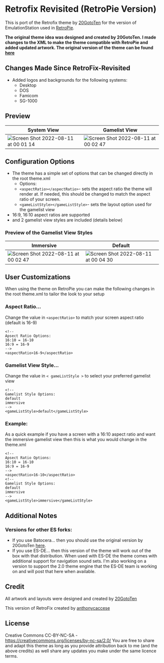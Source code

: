 # Retrofix Revisited (RetroPie Version)
This is port of the Retrofix theme by [20GotoTen](https://github.com/20GotoTen) for the version of EmulationStation used in [RetroPie](https://retropie.org.uk/).  

**The original theme idea was designed and created by 20GotoTen.  I made changes to the XML to make the theme compatible with RetroPie and added updated artwork. The original version of the theme can be found [here](https://github.com/20GotoTen/es-theme-retrofix)**

## Changes Made Since RetroFix-Revisited

- Added logos and backgrounds for the following systems:
   - Desktop
   - DOS
   - Famicom
   - SG-1000

## **Preview**

| System View | Gamelist View |
|----|----|
| ![Screen Shot 2022-08-11 at 00 01 14](https://user-images.githubusercontent.com/1454947/184063378-5de2ba90-88b4-4398-9e2c-cbafe54e4bf8.png) | ![Screen Shot 2022-08-11 at 00 02 47](https://user-images.githubusercontent.com/1454947/184063396-341fb5bb-23f0-41f4-8229-59a1402a4657.png) | 

## **Configuration Options**

- The theme has a simple set of options that can be changed directly in the root theme.xml 
   - Options:
   - `<aspectRatio></aspectRatio>`- sets the aspect ratio the theme will render at. If needed, this should be changed to match the aspect ratio of your screen.
   - `<gameListStyle></gameListStyle>`- sets the layout option used for the gamelist view
- 16:9, 16:10 aspect ratios are supported
- and 2 gamelist view styles are included (details below)

### Preview of the Gamelist View Styles

| Immersive | Default |
|----|----|
| ![Screen Shot 2022-08-11 at 00 02 47](https://user-images.githubusercontent.com/1454947/184063396-341fb5bb-23f0-41f4-8229-59a1402a4657.png) | ![Screen Shot 2022-08-11 at 00 04 30](https://user-images.githubusercontent.com/1454947/184063624-6b169152-dda5-4b80-86ad-b909ae0fa4f6.png) |

## User Customizations
When using the theme on RetroPie you can make the following changes in the root theme.xml to tailor the look to your setup

### Aspect Ratio... 
Change the value in `<aspectRatio>` to match your screen aspect ratio (default is 16-9)
```
<!-- 
Apsect Ratio Options:
16:10 = 16-10
16:9 = 16-9
-->
<aspectRatio>16-9</aspectRatio>
```

### Gamelist View Style...
Change the value in `< gameListStyle >` to select your preferred gamelist view
```
<!-- 
Gamelist Style Options:
default
immersive
-->
<gameListStyle>default</gameListStyle>
```

### Example:
As a quick example if you have a screen with a 16:10 aspect ratio and want the immersive gamelist view then this is what you would change in the theme.xml

```
<!-- 
Apsect Ratio Options:
16:10 = 16-10
16:9 = 16-9
-->
<aspectRatio>16-10</aspectRatio>
<!-- 
Gamelist Style Options:
default
immersive
-->
<gameListStyle>immersive</gameListStyle>
```

## **Additional Notes**

### Versions for other ES forks:
* If you use Batocera... then you should use the original version by 20GotoTen [here](https://github.com/20GotoTen/es-theme-retrofix).
* If you use ES-DE... then this version of the theme will work out of the box with that distribution.  When used with ES-DE the theme comes with additional support for navigation sound sets.  I'm also working on a version to support the 2.0 theme engine that the ES-DE team is working on and will post that here when available.  

## **Credit**
All artwork and layouts were designed and created by [20GotoTen](https://github.com/20GotoTen) 

This version of RetroFix created by [anthonycaccese](https://github.com/anthonycaccese)

## **License**
Creative Commons CC-BY-NC-SA - https://creativecommons.org/licenses/by-nc-sa/2.0/
You are free to share and adapt this theme as long as you provide attribution back to me (and the above credits) as well share any updates you make under the same licence terms.

